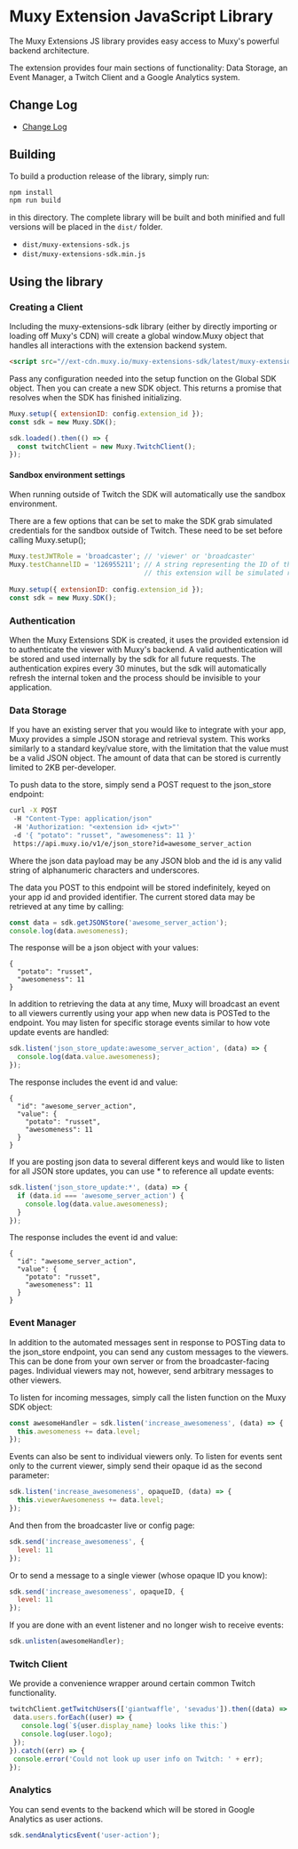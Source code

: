 # Muxy Extension JavaScript Library

The Muxy Extensions JS library provides easy access to Muxy's powerful backend architecture.

The extension provides four main sections of functionality: Data Storage, an Event Manager, a Twitch Client and a Google Analytics system.

## Change Log
 - [Change Log](CHANGELOG.md)

## Building

To build a production release of the library, simply run:

```sh
npm install
npm run build
```

in this directory. The complete library will be built and both minified and full versions will be placed in the `dist/` folder.

- `dist/muxy-extensions-sdk.js`
- `dist/muxy-extensions-sdk.min.js`

## Using the library

### Creating a Client

Including the muxy-extensions-sdk library (either by directly importing or loading off Muxy's CDN) will create a global window.Muxy object that handles all interactions with the extension backend system.

```html
<script src="//ext-cdn.muxy.io/muxy-extensions-sdk/latest/muxy-extensions-sdk.js"></script>
```

Pass any configuration needed into the setup function on the Global SDK object. Then you can create a new SDK object.
This returns a promise that resolves when the SDK has finished initializing.

```javascript
Muxy.setup({ extensionID: config.extension_id });
const sdk = new Muxy.SDK();

sdk.loaded().then(() => {
  const twitchClient = new Muxy.TwitchClient();
});

```

#### Sandbox environment settings

When running outside of Twitch the SDK will automatically use the sandbox environment.

There are a few options that can be set to make the SDK grab simulated credentials for the sandbox outside
of Twitch. These need to be set before calling Muxy.setup();

```javascript
Muxy.testJWTRole = 'broadcaster'; // 'viewer' or 'broadcaster'
Muxy.testChannelID = '126955211'; // A string representing the ID of the Twitch channel 
                                  // this extension will be simulated running on.
                                  
Muxy.setup({ extensionID: config.extension_id });
const sdk = new Muxy.SDK();
```

### Authentication

When the Muxy Extensions SDK is created, it uses the provided extension id to authenticate the viewer with Muxy's backend. A valid authentication will be stored and used internally by the sdk for all future requests. The authentication expires every 30 minutes, but the sdk will automatically refresh the internal token and the process should be invisible to your application.

### Data Storage

If you have an existing server that you would like to integrate with your app, Muxy provides a simple JSON storage and retrieval system. This works similarly to a standard key/value store, with the limitation that the value must be a valid JSON object. The amount of data that can be stored is currently limited to 2KB per-developer.

To push data to the store, simply send a POST request to the json_store endpoint:

```sh
curl -X POST
 -H "Content-Type: application/json"
 -H 'Authorization: "<extension id> <jwt>"'
 -d '{ "potato": "russet", "awesomeness": 11 }'
 https://api.muxy.io/v1/e/json_store?id=awesome_server_action
```

Where the json data payload may be any JSON blob and the id is any valid string of alphanumeric characters and underscores.

The data you POST to this endpoint will be stored indefinitely, keyed on your app id and provided identifier. The current stored data may be retrieved at any time by calling:

```javascript
const data = sdk.getJSONStore('awesome_server_action');
console.log(data.awesomeness);
```

The response will be a json object with your values:
```
{
  "potato": "russet",
  "awesomeness": 11
}
```

In addition to retrieving the data at any time, Muxy will broadcast an event to all viewers currently using your app when new data is POSTed to the endpoint. You may listen for specific storage events similar to how vote update events are handled:

```javascript
sdk.listen('json_store_update:awesome_server_action', (data) => {
  console.log(data.value.awesomeness);
});
```

The response includes the event id and value:
```
{
  "id": "awesome_server_action",
  "value": {
    "potato": "russet",
    "awesomeness": 11
  }
}
```

If you are posting json data to several different keys and would like to listen for all JSON store updates, you can use * to reference all update events:

```javascript
sdk.listen('json_store_update:*', (data) => {
  if (data.id === 'awesome_server_action') {
    console.log(data.value.awesomeness);
  }
});
```

The response includes the event id and value:
```
{
  "id": "awesome_server_action",
  "value": {
    "potato": "russet",
    "awesomeness": 11
  }
}
```

### Event Manager

In addition to the automated messages sent in response to POSTing data to the json_store endpoint, you can send any custom messages to the viewers. This can be done from your own server or from the broadcaster-facing pages. Individual viewers may not, however, send arbitrary messages to other viewers.

To listen for incoming messages, simply call the listen function on the Muxy SDK object:

```javascript
const awesomeHandler = sdk.listen('increase_awesomeness', (data) => {
  this.awesomeness += data.level;
});
```

Events can also be sent to individual viewers only. To listen for events sent only to the current viewer, simply send their opaque id as the second parameter:

```javascript
sdk.listen('increase_awesomeness', opaqueID, (data) => {
  this.viewerAwesomeness += data.level;
});
```

And then from the broadcaster live or config page:

```javascript
sdk.send('increase_awesomeness', {
  level: 11
});
```

Or to send a message to a single viewer (whose opaque ID you know):

```javascript
sdk.send('increase_awesomeness', opaqueID, {
  level: 11
});
```

If you are done with an event listener and no longer wish to receive events:

```javascript
sdk.unlisten(awesomeHandler);
```


### Twitch Client

We provide a convenience wrapper around certain common Twitch functionality.

```javascript
twitchClient.getTwitchUsers(['giantwaffle', 'sevadus']).then((data) => {
 data.users.forEach((user) => {
   console.log(`${user.display_name} looks like this:`)
   console.log(user.logo);
 });
}).catch((err) => {
 console.error('Could not look up user info on Twitch: ' + err);
});
```

### Analytics

You can send events to the backend which will be stored in Google Analytics as
user actions.

```javascript
sdk.sendAnalyticsEvent('user-action');
```
